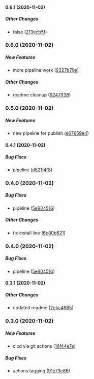 #### 0.6.1 (2020-11-02)

##### Other Changes

* false ([213ecb5f](https://github.com/dkhunt27/environment-variable-service/commit/213ecb5fa58699fd9116a44fb49b9012038526ce))

### 0.6.0 (2020-11-02)

##### New Features

*  more pipeline work ([9327b79e](https://github.com/dkhunt27/environment-variable-service/commit/9327b79e159324a4fe8bd158226bc4850f383f08))

##### Other Changes

*  readme cleanup ([9247ff38](https://github.com/dkhunt27/environment-variable-service/commit/9247ff381f79ba6672af001a5990f2414fac1fe2))

### 0.5.0 (2020-11-02)

##### New Features

*  new pipeline for publish ([e67659e4](https://github.com/dkhunt27/environment-variable-service/commit/e67659e457b2e2df4ca952c78e8a96bbbd683d11))

#### 0.4.1 (2020-11-02)

##### Bug Fixes

*  pipeline ([d521f4f8](https://github.com/dkhunt27/environment-variable-service/commit/d521f4f85e41977e97dada989d5f74d7e5b00aeb))

### 0.4.0 (2020-11-02)

##### Bug Fixes

*  pipeline ([5e904516](https://github.com/dkhunt27/environment-variable-service/commit/5e9045162c712beceff99d223829291cea97f07f))

##### Other Changes

*  fix install line ([6c80b621](https://github.com/dkhunt27/environment-variable-service/commit/6c80b62112481308124116e2e0594b183a58eb25))

### 0.4.0 (2020-11-02)

##### Bug Fixes

*  pipeline ([5e904516](https://github.com/dkhunt27/environment-variable-service/commit/5e9045162c712beceff99d223829291cea97f07f))

#### 0.3.1 (2020-11-02)

##### Other Changes

*  updated readme ([2ebc4895](https://github.com/dkhunt27/environment-variable-service/commit/2ebc48959131ec1f97e59b902d3a30860f9b7b21))

### 0.3.0 (2020-11-02)

##### New Features

*  cicd via git actions ([16f44e7e](https://github.com/dkhunt27/environment-variable-service/commit/16f44e7e0f0acde32b3ffe6359fe22da2d994faf))

##### Bug Fixes

*  actions tagging ([91c73e86](https://github.com/dkhunt27/environment-variable-service/commit/91c73e861e80fd0ac557762f0f852b55d4aac73c))

